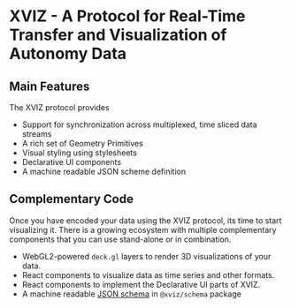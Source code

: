 # XVIZ - A Protocol for Real-Time Transfer and Visualization of Autonomy Data

## Main Features

The XVIZ protocol provides

- Support for synchronization across multiplexed, time sliced data streams
- A rich set of Geometry Primitives
- Visual styling using stylesheets
- Declarative UI components
- A machine readable JSON scheme definition

## Complementary Code

Once you have encoded your data using the XVIZ protocol, its time to start visualizing it. There is
a growing ecosystem with multiple complementary components that you can use stand-alone or in
combination.

- WebGL2-powered `deck.gl` layers to render 3D visualizations of your data.
- React components to visualize data as time series and other formats.
- React components to implement the Declarative UI parts of XVIZ.
- A machine readable [JSON schema](http://json-schema.org/) in `@xviz/schema` package
